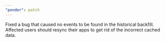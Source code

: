 ```yaml
---
"ponder": patch
---
```


Fixed a bug that caused no events to be found in the historical backfill. Affected users should resync their apps to get rid of the incorrect cached data.
